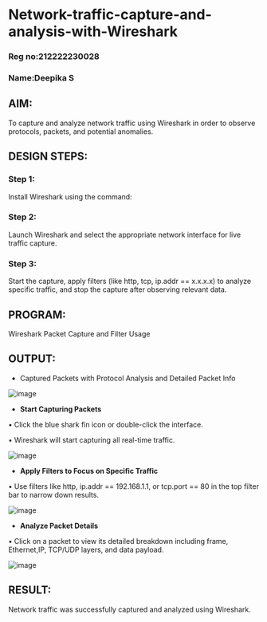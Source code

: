 # Network-traffic-capture-and-analysis-with-Wireshark
### Reg no:212222230028
### Name:Deepika S
## AIM:
To capture and analyze network traffic using Wireshark in order to observe protocols, packets, and potential anomalies.

## DESIGN STEPS:
### Step 1:
Install Wireshark using the command:

### Step 2:
Launch Wireshark and select the appropriate network interface for live traffic capture.

### Step 3:
Start the capture, apply filters (like http, tcp, ip.addr == x.x.x.x) to analyze specific traffic, and stop the capture after observing relevant data.

## PROGRAM:
Wireshark Packet Capture and Filter Usage

## OUTPUT:

- Captured Packets with Protocol Analysis and Detailed Packet Info

![image](https://github.com/user-attachments/assets/f387facb-28db-4353-88ff-70a3f9a3cf07)

- **Start Capturing Packets**

• Click the blue shark fin icon or double-click the interface.

• Wireshark will start capturing all real-time traffic.

![image](https://github.com/user-attachments/assets/3b0da9da-047e-45f9-a0bc-ca3a7158b474)

- **Apply Filters to Focus on Specific Traffic**
  
• Use filters like http, ip.addr == 192.168.1.1, or tcp.port == 80 in the top filter bar to narrow down results.

![image](https://github.com/user-attachments/assets/5739b9a9-38b1-4c79-ba4e-fde143ea680b)

- **Analyze Packet Details**
  
• Click on a packet to view its detailed breakdown including frame, Ethernet,IP, TCP/UDP layers, and data payload.

![image](https://github.com/user-attachments/assets/051c53c4-0f8f-4846-88cd-d02469e9d656)

## RESULT:
Network traffic was successfully captured and analyzed using Wireshark.
